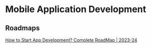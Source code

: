 
# Mobile Application Development


## Roadmaps

[How to Start App Development? Complete RoadMap | 2023-24](https://www.youtube.com/watch?v=7nQsQ0rvYqQ)
